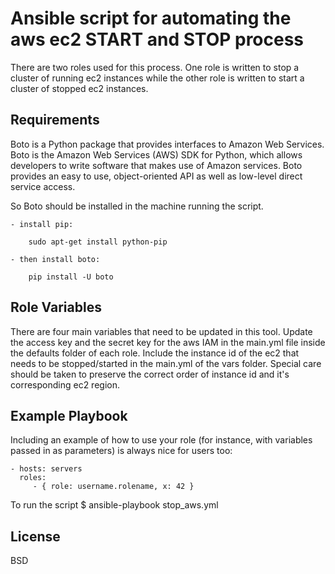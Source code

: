 Ansible script for automating the aws ec2 START and STOP process
=========

There are two roles used for this process. One role is written to stop a cluster of running ec2 instances while the other role is written to start a cluster of stopped ec2 instances.

Requirements
------------
Boto is a Python package that provides interfaces to Amazon Web Services. Boto is the Amazon Web Services (AWS) SDK for Python, which allows developers to write software that makes use of Amazon services. Boto provides an easy to use, object-oriented API as well as low-level direct service access.

So Boto should be installed in the machine running the script.

	- install pip:

		sudo apt-get install python-pip

	- then install boto:

		pip install -U boto


Role Variables
--------------

There are four main variables that need to be updated in this tool.
	Update the access key and the secret key for the aws IAM in the main.yml file inside the defaults folder of each role.
	Include the instance id of the ec2 that needs to be stopped/started in the main.yml of the vars folder. Special care should be taken to preserve the correct order of instance id and it's corresponding ec2 region.



Example Playbook
----------------

Including an example of how to use your role (for instance, with variables passed in as parameters) is always nice for users too:

    - hosts: servers
      roles:
         - { role: username.rolename, x: 42 }

To run the script
		$ ansible-playbook stop_aws.yml 

License
-------

BSD

